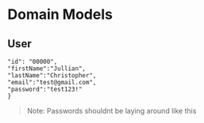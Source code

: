 # Domain Models

## User

```json{
"id": "00000",
"firstName":"Jullian",
"lastName":"Christopher",
"email":"test@gmail.com",
"password":"test123!"
}
```

> Note: Passwords shouldnt be laying around like this
